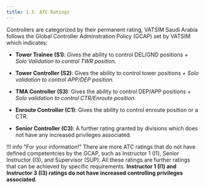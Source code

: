 ```yaml
---
title: 1.3. ATC Ratings
---
```

Controllers are categorized by their permanent rating, VATSIM Saudi Arabia follows the Global Controller Adminstration Policy (GCAP) set by VATSIM which indicates:

- **Tower Trainee (S1)**: Gives the ability to control DEL/GND positions *+ Solo Validation to control TWR position.*

- **Tower Controller (S2)**: Gives the ability to control tower positions *+ Solo validation to control APP/DEP position.*

- **TMA Controller (S3)**: Gives the ability to control DEP/APP positions *+ Solo validation to control CTR/Enroute position.*

- **Enroute Controller (C1)**: Gives the ability to control enroute position or a CTR.

- **Senior Controller (C3)**: A further rating granted by divisions which does not have any increased privileges associated.

!!! info "For your information!"
    There are more ATC ratings that do not have defined competentcies by the GCAP, such as Instructor 1 (I1), Senior Instructor (I3), and Supervisor (SUP). All these ratings are further ratings that can be achieved by specific requirements. **Instructor 1 (I1) and Instructor 3 (I3) ratings do not have increased controlling privileges associated**.

